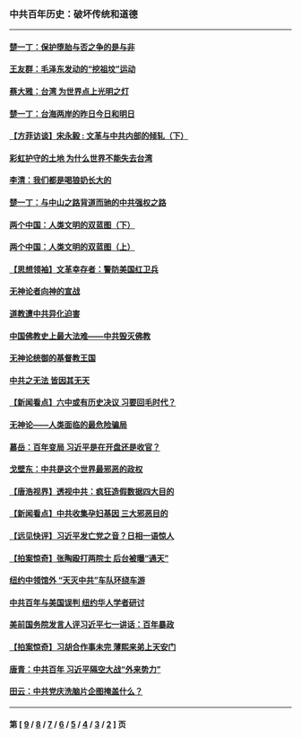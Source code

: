 ### 中共百年历史：破坏传统和道德
---
#### [楚一丁：保护堕胎与否之争的是与非](../../pages/nf1176114/n13815642.md?02200430) 
#### [王友群：毛泽东发动的“挖祖坟”运动](../../pages/nf1176114/n13723639.md?02200430) 
#### [蔡大雅：台湾 为世界点上光明之灯](../../pages/nf1176114/n13531530.md?02200430) 
#### [楚一丁：台海两岸的昨日今日和明日](../../pages/nf1176114/n13531468.md?02200430) 
#### [【方菲访谈】宋永毅 : 文革与中共内部的倾轧（下）](../../pages/nf1176114/n13486836.md?02200430) 
#### [彩虹护守的土地 为什么世界不能失去台湾](../../pages/nf1176114/n13476849.md?02200430) 
#### [李清：我们都是喝狼奶长大的](../../pages/nf1176114/n13471478.md?02200430) 
#### [楚一丁：与中山之路背道而驰的中共强权之路](../../pages/nf1176114/n13437270.md?02200430) 
#### [两个中国：人类文明的双蓝图（下）](../../pages/nf1176114/n13423132.md?02200430) 
#### [两个中国：人类文明的双蓝图（上）](../../pages/nf1176114/n13422687.md?02200430) 
#### [【思想领袖】文革幸存者：警防美国红卫兵](../../pages/nf1176114/n13339289.md?02200430) 
#### [无神论者向神的宣战](../../pages/nf1176114/n13281535.md?02200430) 
#### [道教遭中共异化迫害](../../pages/nf1176114/n13281463.md?02200430) 
#### [中国佛教史上最大法难——中共毁灭佛教](../../pages/nf1176114/n13281397.md?02200430) 
#### [无神论统御的基督教王国](../../pages/nf1176114/n13281280.md?02200430) 
#### [中共之无法 皆因其无天](../../pages/nf1176114/n13281088.md?02200430) 
#### [【新闻看点】六中或有历史决议 习要回毛时代？](../../pages/nf1176114/n13222895.md?02200430) 
#### [无神论——人类面临的最危险骗局](../../pages/nf1176114/n13196137.md?02200430) 
#### [慕岳：百年变局 习近平是在开盘还是收官？](../../pages/nf1176114/n13206516.md?02200430) 
#### [戈壁东：中共是这个世界最邪恶的政权](../../pages/nf1176114/n13085641.md?02200430) 
#### [【唐浩视界】透视中共：疯狂造假数据四大目的](../../pages/nf1176114/n13080590.md?02200430) 
#### [【新闻看点】中共收集孕妇基因 三大邪恶目的](../../pages/nf1176114/n13077182.md?02200430) 
#### [【远见快评】习近平发亡党之音？日相一语惊人](../../pages/nf1176114/n13074809.md?02200430) 
#### [【拍案惊奇】张陶殴打两院士 后台被曝“通天”](../../pages/nf1176114/n13070496.md?02200430) 
#### [纽约中领馆外 “天灭中共”车队环绕车游](../../pages/nf1176114/n13070693.md?02200430) 
#### [中共百年与美国误判 纽约华人学者研讨](../../pages/nf1176114/n13067969.md?02200430) 
#### [美前国务院发言人评习近平七一讲话：百年暴政](../../pages/nf1176114/n13066986.md?02200430) 
#### [【拍案惊奇】习胡合作事未完 薄熙来弟上天安门](../../pages/nf1176114/n13065867.md?02200430) 
#### [唐青：中共百年 习近平隔空大战“外来势力”](../../pages/nf1176114/n13065976.md?02200430) 
#### [田云：中共党庆洗脑片企图掩盖什么？](../../pages/nf1176114/n13064395.md?02200430) 

---
#### 第 [ [9](./9.md?02200430) / [8](./8.md?02200430) / [7](./7.md?02200430) / [6](./6.md?02200430) / [5](./5.md?02200430) / [4](./4.md?02200430) / [3](./3.md?02200430) / [2](./2.md?02200430) ] 页
